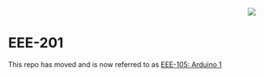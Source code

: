 <p align="right">
    <img src="https://cdn.rawgit.com/ConstantinoSchillebeeckx/Techshop-EEE-201/master/TS_logo.png">
</p>

# EEE-201
This repo has moved and is now referred to as [EEE-105: Arduino 1](https://github.com/techshop/EEE-105-Arduino-1)
